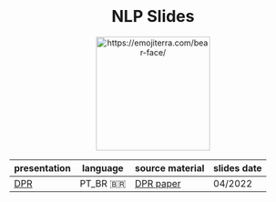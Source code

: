 <br />
<div align="center">
    <h1 align="center">NLP Slides</h1>
    <img src="https://images.emojiterra.com/google/noto-emoji/v2.034/512px/1f43b.png" alt="https://emojiterra.com/bear-face/" width="200">
  
  <br />
  
  | presentation  | language | source material | slides date |
| ------------- | ------------- | ------------- | ------------- |
| [DPR](DPR.pdf)  | PT_BR 🇧🇷 | [DPR paper](https://arxiv.org/abs/2004.04906)  | 04/2022 |
</div>
